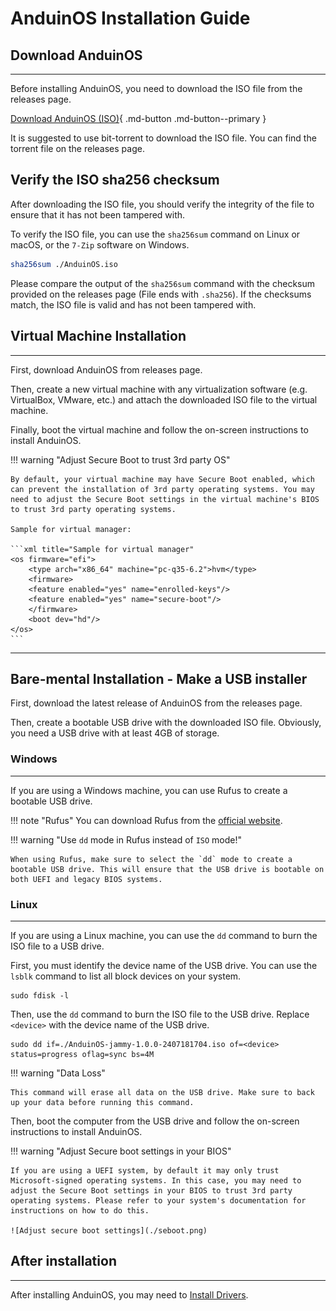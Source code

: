 # AnduinOS Installation Guide

## Download AnduinOS

---

Before installing AnduinOS, you need to download the ISO file from the releases page.

[Download AnduinOS (ISO)](https://download.anduinos.com/){ .md-button .md-button--primary }

It is suggested to use bit-torrent to download the ISO file. You can find the torrent file on the releases page.

## Verify the ISO sha256 checksum

After downloading the ISO file, you should verify the integrity of the file to ensure that it has not been tampered with.

To verify the ISO file, you can use the `sha256sum` command on Linux or macOS, or the `7-Zip` software on Windows.

```bash title="Verify ISO file on Linux or macOS"
sha256sum ./AnduinOS.iso
```

Please compare the output of the `sha256sum` command with the checksum provided on the releases page (File ends with `.sha256`). If the checksums match, the ISO file is valid and has not been tampered with.

## Virtual Machine Installation

---

First, download AnduinOS from releases page.

Then, create a new virtual machine with any virtualization software (e.g. VirtualBox, VMware, etc.) and attach the downloaded ISO file to the virtual machine.

Finally, boot the virtual machine and follow the on-screen instructions to install AnduinOS.

!!! warning "Adjust Secure Boot to trust 3rd party OS"

    By default, your virtual machine may have Secure Boot enabled, which can prevent the installation of 3rd party operating systems. You may need to adjust the Secure Boot settings in the virtual machine's BIOS to trust 3rd party operating systems.

    Sample for virtual manager:

    ```xml title="Sample for virtual manager"
    <os firmware="efi">
        <type arch="x86_64" machine="pc-q35-6.2">hvm</type>
        <firmware>
        <feature enabled="yes" name="enrolled-keys"/>
        <feature enabled="yes" name="secure-boot"/>
        </firmware>
        <boot dev="hd"/>
    </os>
    ```

---

## Bare-mental Installation - Make a USB installer

First, download the latest release of AnduinOS from the releases page.

Then, create a bootable USB drive with the downloaded ISO file. Obviously, you need a USB drive with at least 4GB of storage.

### Windows

---

If you are using a Windows machine, you can use Rufus to create a bootable USB drive.

!!! note "Rufus"
    You can download Rufus from the [official website](https://rufus.ie/).

!!! warning "Use `dd` mode in Rufus instead of `ISO` mode!"

    When using Rufus, make sure to select the `dd` mode to create a bootable USB drive. This will ensure that the USB drive is bootable on both UEFI and legacy BIOS systems.

### Linux

---

If you are using a Linux machine, you can use the `dd` command to burn the ISO file to a USB drive.

First, you must identify the device name of the USB drive. You can use the `lsblk` command to list all block devices on your system.

```shell title="List block devices"
sudo fdisk -l
```

Then, use the `dd` command to burn the ISO file to the USB drive. Replace `<device>` with the device name of the USB drive.

```shell title="Burning ISO to USB using dd on Linux"
sudo dd if=./AnduinOS-jammy-1.0.0-2407181704.iso of=<device> status=progress oflag=sync bs=4M
```

!!! warning "Data Loss"

    This command will erase all data on the USB drive. Make sure to back up your data before running this command.

Then, boot the computer from the USB drive and follow the on-screen instructions to install AnduinOS.

!!! warning "Adjust Secure boot settings in your BIOS"

    If you are using a UEFI system, by default it may only trust Microsoft-signed operating systems. In this case, you may need to adjust the Secure Boot settings in your BIOS to trust 3rd party operating systems. Please refer to your system's documentation for instructions on how to do this.

    ![Adjust secure boot settings](./seboot.png)

## After installation

---

After installing AnduinOS, you may need to [Install Drivers](./Install-Drivers.md).
